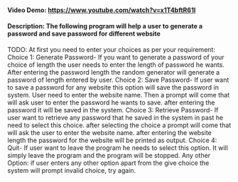 #### Video Demo:  https://www.youtube.com/watch?v=x1T4bftR61I
#### Description: The following program will help a user to generate a password and save password for different website
TODO:
At first you need to enter your choices as per your requirement:
Choice 1: Generate Password- If you want to generate a password of your choice of length the user needs to enter the length of password he wants. After entering the password length the random generator will generate a password of length entered by user.
Choice 2: Save Password- If user want to save a password for any website this option will save the password in system. User need to enter the website name. Then a prompt will come that will ask user to enter the password he wants to save. after entering the password it will be saved in the system.
Choice 3: Retrieve Password- If user want to retrieve any password that he saved in the system in past he need to select this choice. after selecting the choice a prompt will come that will ask the user to enter the website name. after entering the website length the password for the website will be printed as output.
Choice 4: Quit- If user want to leave the program he needs to select this option. It will simply leave the program and the program will be stopped.
Any other Option: if user enters any other option apart from the give choice the system will prompt invalid choice, try again.